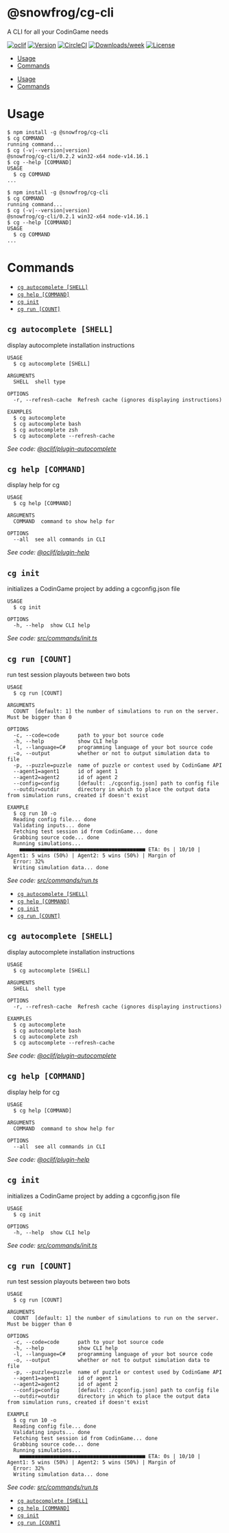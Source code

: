 @snowfrog/cg-cli
================

A CLI for all your CodinGame needs

[![oclif](https://img.shields.io/badge/cli-oclif-brightgreen.svg)](https://oclif.io)
[![Version](https://img.shields.io/npm/v/@snowfrog/cg-cli.svg)](https://npmjs.org/package/@snowfrog/cg-cli)
[![CircleCI](https://circleci.com/gh/snowfrogdev/cg-cli/tree/master.svg?style=shield)](https://circleci.com/gh/snowfrogdev/cg-cli/tree/master)
[![Downloads/week](https://img.shields.io/npm/dw/@snowfrog/cg-cli.svg)](https://npmjs.org/package/@snowfrog/cg-cli)
[![License](https://img.shields.io/npm/l/@snowfrog/cg-cli.svg)](https://github.com/snowfrogdev/cg-cli/blob/master/package.json)

<!-- toc -->
* [Usage](#usage)
* [Commands](#commands)
<!-- tocstop -->
* [Usage](#usage)
* [Commands](#commands)
<!-- tocstop -->
# Usage
<!-- usage -->
```sh-session
$ npm install -g @snowfrog/cg-cli
$ cg COMMAND
running command...
$ cg (-v|--version|version)
@snowfrog/cg-cli/0.2.2 win32-x64 node-v14.16.1
$ cg --help [COMMAND]
USAGE
  $ cg COMMAND
...
```
<!-- usagestop -->
```sh-session
$ npm install -g @snowfrog/cg-cli
$ cg COMMAND
running command...
$ cg (-v|--version|version)
@snowfrog/cg-cli/0.2.1 win32-x64 node-v14.16.1
$ cg --help [COMMAND]
USAGE
  $ cg COMMAND
...
```
<!-- usagestop -->
# Commands
<!-- commands -->
* [`cg autocomplete [SHELL]`](#cg-autocomplete-shell)
* [`cg help [COMMAND]`](#cg-help-command)
* [`cg init`](#cg-init)
* [`cg run [COUNT]`](#cg-run-count)

## `cg autocomplete [SHELL]`

display autocomplete installation instructions

```
USAGE
  $ cg autocomplete [SHELL]

ARGUMENTS
  SHELL  shell type

OPTIONS
  -r, --refresh-cache  Refresh cache (ignores displaying instructions)

EXAMPLES
  $ cg autocomplete
  $ cg autocomplete bash
  $ cg autocomplete zsh
  $ cg autocomplete --refresh-cache
```

_See code: [@oclif/plugin-autocomplete](https://github.com/oclif/plugin-autocomplete/blob/v0.3.0/src/commands/autocomplete/index.ts)_

## `cg help [COMMAND]`

display help for cg

```
USAGE
  $ cg help [COMMAND]

ARGUMENTS
  COMMAND  command to show help for

OPTIONS
  --all  see all commands in CLI
```

_See code: [@oclif/plugin-help](https://github.com/oclif/plugin-help/blob/v3.2.2/src/commands/help.ts)_

## `cg init`

initializes a CodinGame project by adding a cgconfig.json file

```
USAGE
  $ cg init

OPTIONS
  -h, --help  show CLI help
```

_See code: [src/commands/init.ts](https://github.com/snowfrogdev/cg-cli/blob/v0.2.2/src/commands/init.ts)_

## `cg run [COUNT]`

run test session playouts between two bots

```
USAGE
  $ cg run [COUNT]

ARGUMENTS
  COUNT  [default: 1] the number of simulations to run on the server. Must be bigger than 0

OPTIONS
  -c, --code=code      path to your bot source code
  -h, --help           show CLI help
  -l, --language=C#    programming language of your bot source code
  -o, --output         whether or not to output simulation data to file
  -p, --puzzle=puzzle  name of puzzle or contest used by CodinGame API
  --agent1=agent1      id of agent 1
  --agent2=agent2      id of agent 2
  --config=config      [default: ./cgconfig.json] path to config file
  --outdir=outdir      directory in which to place the output data from simulation runs, created if doesn't exist

EXAMPLE
  $ cg run 10 -o
  Reading config file... done
  Validating inputs... done
  Fetching test session id from CodinGame... done
  Grabbing source code... done
  Running simulations...
    ■■■■■■■■■■■■■■■■■■■■■■■■■■■■■■■■■■■■■■■■■ ETA: 0s | 10/10 | Agent1: 5 wins (50%) | Agent2: 5 wins (50%) | Margin of 
  Error: 32%
  Writing simulation data... done
```

_See code: [src/commands/run.ts](https://github.com/snowfrogdev/cg-cli/blob/v0.2.2/src/commands/run.ts)_
<!-- commandsstop -->
* [`cg autocomplete [SHELL]`](#cg-autocomplete-shell)
* [`cg help [COMMAND]`](#cg-help-command)
* [`cg init`](#cg-init)
* [`cg run [COUNT]`](#cg-run-count)

## `cg autocomplete [SHELL]`

display autocomplete installation instructions

```
USAGE
  $ cg autocomplete [SHELL]

ARGUMENTS
  SHELL  shell type

OPTIONS
  -r, --refresh-cache  Refresh cache (ignores displaying instructions)

EXAMPLES
  $ cg autocomplete
  $ cg autocomplete bash
  $ cg autocomplete zsh
  $ cg autocomplete --refresh-cache
```

_See code: [@oclif/plugin-autocomplete](https://github.com/oclif/plugin-autocomplete/blob/v0.3.0/src/commands/autocomplete/index.ts)_

## `cg help [COMMAND]`

display help for cg

```
USAGE
  $ cg help [COMMAND]

ARGUMENTS
  COMMAND  command to show help for

OPTIONS
  --all  see all commands in CLI
```

_See code: [@oclif/plugin-help](https://github.com/oclif/plugin-help/blob/v3.2.2/src/commands/help.ts)_

## `cg init`

initializes a CodinGame project by adding a cgconfig.json file

```
USAGE
  $ cg init

OPTIONS
  -h, --help  show CLI help
```

_See code: [src/commands/init.ts](https://github.com/snowfrogdev/cg-cli/blob/v0.2.1/src/commands/init.ts)_

## `cg run [COUNT]`

run test session playouts between two bots

```
USAGE
  $ cg run [COUNT]

ARGUMENTS
  COUNT  [default: 1] the number of simulations to run on the server. Must be bigger than 0

OPTIONS
  -c, --code=code      path to your bot source code
  -h, --help           show CLI help
  -l, --language=C#    programming language of your bot source code
  -o, --output         whether or not to output simulation data to file
  -p, --puzzle=puzzle  name of puzzle or contest used by CodinGame API
  --agent1=agent1      id of agent 1
  --agent2=agent2      id of agent 2
  --config=config      [default: ./cgconfig.json] path to config file
  --outdir=outdir      directory in which to place the output data from simulation runs, created if doesn't exist

EXAMPLE
  $ cg run 10 -o
  Reading config file... done
  Validating inputs... done
  Fetching test session id from CodinGame... done
  Grabbing source code... done
  Running simulations...
    ■■■■■■■■■■■■■■■■■■■■■■■■■■■■■■■■■■■■■■■■■ ETA: 0s | 10/10 | Agent1: 5 wins (50%) | Agent2: 5 wins (50%) | Margin of 
  Error: 32%
  Writing simulation data... done
```

_See code: [src/commands/run.ts](https://github.com/snowfrogdev/cg-cli/blob/v0.2.1/src/commands/run.ts)_
<!-- commandsstop -->
* [`cg autocomplete [SHELL]`](#cg-autocomplete-shell)
* [`cg help [COMMAND]`](#cg-help-command)
* [`cg init`](#cg-init)
* [`cg run [COUNT]`](#cg-run-count)
